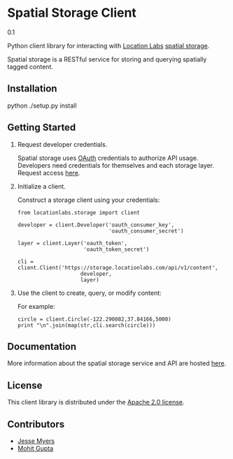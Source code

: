 # Spatial Storage Client

0.1

Python client library for interacting with [Location Labs][1] [spatial storage][2].

[1]: http://locationlabs.com
[2]: http://storage.locationlabs.com

Spatial storage is a RESTful service for storing and querying spatially
tagged content.


## Installation

python ./setup.py install


## Getting Started

1.  Request developer credentials.

    Spatial storage uses [OAuth][3] credentials to authorize API usage. Developers
    need credentials for themselves and each storage layer. Request access [here][4].

[3]: http://oauth.net
[4]: http://storage.locationlabs.com/support

2.  Initialize a client.

    Construct a storage client using your credentials:

        from locationlabs.storage import client

        developer = client.Developer('oauth_consumer_key',
                                     'oauth_consumer_secret')

        layer = client.Layer('oauth_token',
                             'oauth_token_secret')

        cli = client.Client('https://storage.locationlabs.com/api/v1/content',
                            developer,
                            layer)

1.  Use the client to create, query, or modify content:

    For example:

        circle = client.Circle(-122.290082,37.84166,5000)
        print "\n".join(map(str,cli.search(circle)))


## Documentation

More information about the spatial storage service and API are hosted [here][5].

[5]: http://storage.locationlabs.com/docs

## License

This client library is distributed under the [Apache 2.0 license][6].

[6]: http://www.apache.org/licenses/LICENSE-2.0.html

## Contributors

- [Jesse Myers](https://github.com/jessemyers)
- [Mohit Gupta](https://github.com/m0hit)

